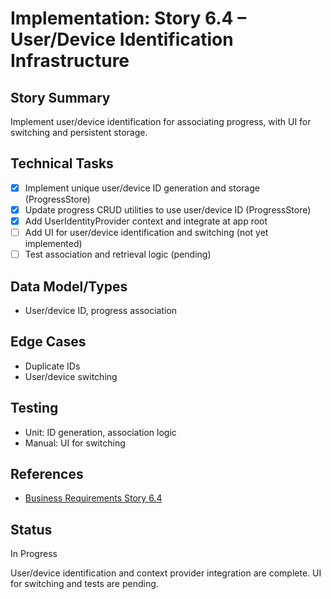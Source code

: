 # Implementation: Story 6.4 – User/Device Identification Infrastructure

## Story Summary

Implement user/device identification for associating progress, with UI for switching and persistent storage.

## Technical Tasks

- [x] Implement unique user/device ID generation and storage (ProgressStore)
- [x] Update progress CRUD utilities to use user/device ID (ProgressStore)
- [x] Add UserIdentityProvider context and integrate at app root
- [ ] Add UI for user/device identification and switching (not yet implemented)
- [ ] Test association and retrieval logic (pending)

## Data Model/Types

- User/device ID, progress association

## Edge Cases

- Duplicate IDs
- User/device switching

## Testing

- Unit: ID generation, association logic
- Manual: UI for switching

## References

- [Business Requirements Story 6.4](../../business-requirements/epic-6-multi-user-progress-architecture/story-6-4-user-device-identification.md)

## Status

In Progress

User/device identification and context provider integration are complete. UI for switching and tests are pending.
